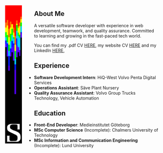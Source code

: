 <p align="center">
  <img alt="YOUR-ALT-TEXT" src="/bar3.png" align="left" width="55px" style="padding-right: 40px">
  
  ## About Me
  
  A versatile software developer with experience in web development, teamwork, and quality assurance. Committed to learning and growing in the fast-paced tech world.
  > 
  You can find my .pdf CV [HERE](/CV%202024.pdf), my website CV [HERE](https://vacannot.github.io/CV/) and my LinkedIn [HERE](https://www.linkedin.com/in/simon-e-51a54b80/),

## Experience

- **Software Development Intern**: HiQ-West Volvo Penta Digital Services
- **Operations Assistant**: Säve Plant Nursery
- **Quality Assurance Assistant**: Volvo Group Trucks Technology, Vehicle Automation

## Education

- **Front-End Developer**: Medieinstitutet Göteborg
- **MSc Computer Science** (Incomplete): Chalmers University of Technology
- **MSc Information and Communication Engineering** (Incomplete): Lund University
</p>
